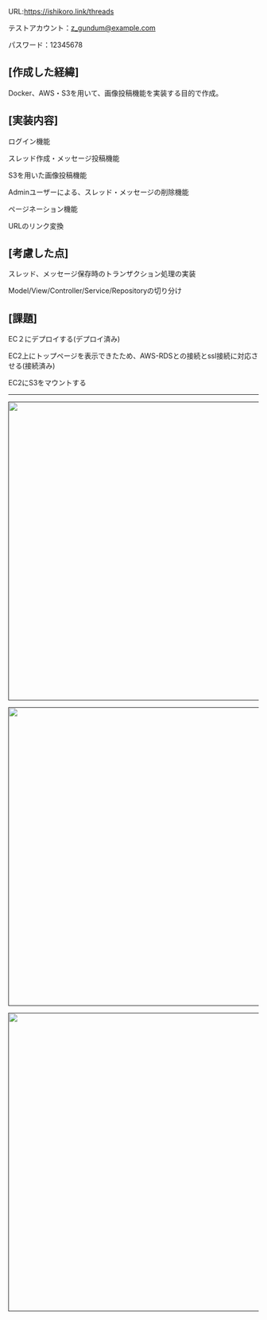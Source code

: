 URL:https://ishikoro.link/threads

テストアカウント：z_gundum@example.com

パスワード：12345678

## [作成した経緯]

Docker、AWS・S3を用いて、画像投稿機能を実装する目的で作成。

## [実装内容]

ログイン機能

スレッド作成・メッセージ投稿機能

S3を用いた画像投稿機能

Adminユーザーによる、スレッド・メッセージの削除機能

ページネーション機能

URLのリンク変換


## [考慮した点]

スレッド、メッセージ保存時のトランザクション処理の実装

Model/View/Controller/Service/Repositoryの切り分け

## [課題]

EC２にデプロイする(デプロイ済み)

EC2上にトップページを表示できたため、AWS-RDSとの接続とssl接続に対応させる(接続済み)

EC2にS3をマウントする


--------------------------

<p align="center"><a href=""><img src="https://user-images.githubusercontent.com/86862665/155313266-ea692477-a4cc-4ff8-a32a-a6a3e1be257e.png" width="600"></a></p>
<p align="center"><a href=""><img src="https://user-images.githubusercontent.com/86862665/155313277-17f457cc-8331-43f1-adea-8267fb0875e5.png" width="600"></a></p>
<p align="center"><a href=""><img src="https://user-images.githubusercontent.com/86862665/155313290-e5796c82-dd43-4228-b1e9-e7f0321c20f5.png" width="600"></a></p>
